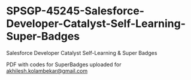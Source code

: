 # SPSGP-45245-Salesforce-Developer-Catalyst-Self-Learning-Super-Badges
Salesforce Developer Catalyst Self-Learning & Super Badges

PDF with codes for SuperBadges uploaded for akhilesh.kolambekar@gmail.com
